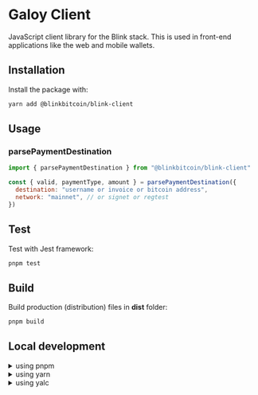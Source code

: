 # Galoy Client

JavaScript client library for the Blink stack. This is used in front-end applications like the web and mobile wallets.

## Installation

Install the package with:

```bash
yarn add @blinkbitcoin/blink-client
```

## Usage

### parsePaymentDestination

```js
import { parsePaymentDestination } from "@blinkbitcoin/blink-client"

const { valid, paymentType, amount } = parsePaymentDestination({
  destination: "username or invoice or bitcoin address",
  network: "mainnet", // or signet or regtest
})
```

## Test

Test with Jest framework:

```bash
pnpm test
```

## Build

Build production (distribution) files in **dist** folder:

```bash
pnpm build
```

## Local development

<details>
<summary>using pnpm</summary>

Run:

```bash
pnpm link --global
```

and in your test project run:

```bash
pnpm link --global @blinkbitcoin/client
```

If you want to remove the link, run:

```bash
# in your test project
pnpm unlink @blinkbitcoin/client

# in blinkbitcoin/client folder
pnpm unlink --global
```

</details>

<details>
<summary>using yarn</summary>

Run:

```bash
yarn link
```

and in your test project run:

```bash
yarn link @galoymoney/client
```

If you want to remove the symlink, run:

```bash
# in your test project
yarn unlink @galoymoney/client

# in galoymoney/client folder
yarn unlink
```

</details>

<details>
<summary>using yalc</summary>

Run:

```bash
# in galoymoney/client folder
yalc publish
```

in your test project run:

```bash
yalc add @galoymoney/client
```

If you want to remove the symlink, run:

```bash
# in your test project
yalc remove @galoymoney/client
```

to update changes, you have to run <code>yalc publish</code> before run:

```bash
# in your test project
yalc update
```

</details>
